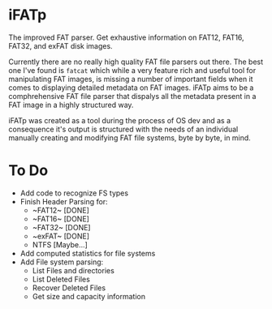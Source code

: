 # iFATp
The improved FAT parser. Get exhaustive information on FAT12, FAT16, FAT32, and exFAT disk images.

Currently there are no really high quality FAT file parsers out there.
The best one I've found is `fatcat` which while a very feature rich and useful tool for manipulating FAT images, is missing a number of important fields when it comes to displaying detailed metadata on FAT images. iFATp aims to be a comphrehensive FAT file parser that dispalys all the metadata present in a FAT image in a highly structured way. 

iFATp was created as a tool during the process of OS dev and as a consequence it's output is structured with the needs of an individual manually creating and modifying FAT file systems, byte by byte, in mind.

# To Do

- Add code to recognize FS types
- Finish Header Parsing for:
    - ~FAT12~ [DONE]
    - ~FAT16~ [DONE]
    - ~FAT32~ [DONE]
    - ~exFAT~ [DONE]
    - NTFS [Maybe...]
- Add computed statistics for file systems
- Add File system parsing:
    - List Files and directories 
    - List Deleted Files
    - Recover Deleted Files
    - Get size and capacity information
